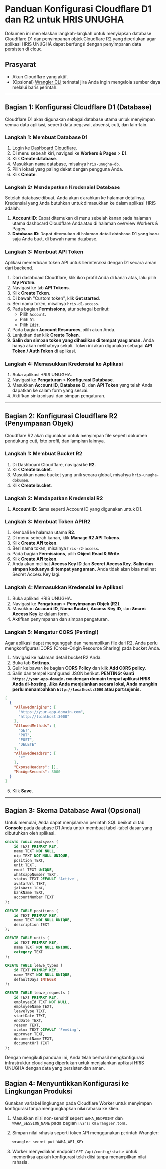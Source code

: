 # Panduan Konfigurasi Cloudflare D1 dan R2 untuk HRIS UNUGHA

Dokumen ini menjelaskan langkah-langkah untuk menyiapkan database Cloudflare D1 dan penyimpanan objek Cloudflare R2 yang diperlukan agar aplikasi HRIS UNUGHA dapat berfungsi dengan penyimpanan data persisten di cloud.

## Prasyarat

-   Akun Cloudflare yang aktif.
-   (Opsional) [Wrangler CLI](https://developers.cloudflare.com/workers/wrangler/install-and-update/) terinstal jika Anda ingin mengelola sumber daya melalui baris perintah.

---

## Bagian 1: Konfigurasi Cloudflare D1 (Database)

Cloudflare D1 akan digunakan sebagai database utama untuk menyimpan semua data aplikasi, seperti data pegawai, absensi, cuti, dan lain-lain.

### Langkah 1: Membuat Database D1

1.  Login ke [Dashboard Cloudflare](https://dash.cloudflare.com/).
2.  Di menu sebelah kiri, navigasi ke **Workers & Pages** > **D1**.
3.  Klik **Create database**.
4.  Masukkan nama database, misalnya `hris-unugha-db`.
5.  Pilih lokasi yang paling dekat dengan pengguna Anda.
6.  Klik **Create**.

### Langkah 2: Mendapatkan Kredensial Database

Setelah database dibuat, Anda akan diarahkan ke halaman detailnya. Kredensial yang Anda butuhkan untuk dimasukkan ke dalam aplikasi HRIS adalah:

1.  **Account ID**: Dapat ditemukan di menu sebelah kanan pada halaman utama dashboard Cloudflare Anda atau di halaman overview Workers & Pages.
2.  **Database ID**: Dapat ditemukan di halaman detail database D1 yang baru saja Anda buat, di bawah nama database.

### Langkah 3: Membuat API Token

Aplikasi memerlukan token API untuk berinteraksi dengan D1 secara aman dari backend.

1.  Dari dashboard Cloudflare, klik ikon profil Anda di kanan atas, lalu pilih **My Profile**.
2.  Navigasi ke tab **API Tokens**.
3.  Klik **Create Token**.
4.  Di bawah "Custom token", klik **Get started**.
5.  Beri nama token, misalnya `hris-d1-access`.
6.  Pada bagian **Permissions**, atur sebagai berikut:
    *   Pilih `Account`.
    *   Pilih `D1`.
    *   Pilih `Edit`.
7.  Pada bagian **Account Resources**, pilih akun Anda.
8.  Lanjutkan dan klik **Create Token**.
9.  **Salin dan simpan token yang dihasilkan di tempat yang aman.** Anda hanya akan melihatnya sekali. Token ini akan digunakan sebagai **API Token / Auth Token** di aplikasi.

### Langkah 4: Memasukkan Kredensial ke Aplikasi

1.  Buka aplikasi HRIS UNUGHA.
2.  Navigasi ke **Pengaturan** > **Konfigurasi Database**.
3.  Masukkan **Account ID**, **Database ID**, dan **API Token** yang telah Anda dapatkan ke dalam form yang sesuai.
4.  Aktifkan sinkronisasi dan simpan pengaturan.

---

## Bagian 2: Konfigurasi Cloudflare R2 (Penyimpanan Objek)

Cloudflare R2 akan digunakan untuk menyimpan file seperti dokumen pendukung cuti, foto profil, dan lampiran lainnya.

### Langkah 1: Membuat Bucket R2

1.  Di Dashboard Cloudflare, navigasi ke **R2**.
2.  Klik **Create bucket**.
3.  Masukkan nama bucket yang unik secara global, misalnya `hris-unugha-dokumen`.
4.  Klik **Create bucket**.

### Langkah 2: Mendapatkan Kredensial R2

1.  **Account ID**: Sama seperti Account ID yang digunakan untuk D1.

### Langkah 3: Membuat Token API R2

1.  Kembali ke halaman utama **R2**.
2.  Di menu sebelah kanan, klik **Manage R2 API Tokens**.
3.  Klik **Create API token**.
4.  Beri nama token, misalnya `hris-r2-access`.
5.  Pada bagian **Permissions**, pilih **Object Read & Write**.
6.  Klik **Create API token**.
7.  Anda akan melihat **Access Key ID** dan **Secret Access Key**. **Salin dan simpan keduanya di tempat yang aman.** Anda tidak akan bisa melihat Secret Access Key lagi.

### Langkah 4: Memasukkan Kredensial ke Aplikasi

1.  Buka aplikasi HRIS UNUGHA.
2.  Navigasi ke **Pengaturan** > **Penyimpanan Objek (R2)**.
3.  Masukkan **Account ID**, **Nama Bucket**, **Access Key ID**, dan **Secret Access Key** ke dalam form.
4.  Aktifkan penyimpanan dan simpan pengaturan.

### Langkah 5: Mengatur CORS (Penting!)

Agar aplikasi dapat mengunggah dan menampilkan file dari R2, Anda perlu mengkonfigurasi CORS (Cross-Origin Resource Sharing) pada bucket Anda.

1.  Navigasi ke halaman detail bucket R2 Anda.
2.  Buka tab **Settings**.
3.  Gulir ke bawah ke bagian **CORS Policy** dan klik **Add CORS policy**.
4.  Salin dan tempel konfigurasi JSON berikut. **PENTING: Ganti `https://your-app-domain.com` dengan domain tempat aplikasi HRIS Anda di-hosting. Jika Anda menjalankan secara lokal, Anda mungkin perlu menambahkan `http://localhost:3000` atau port sejenis.**

```json
[
  {
    "AllowedOrigins": [
      "https://your-app-domain.com",
      "http://localhost:3000"
    ],
    "AllowedMethods": [
      "GET",
      "PUT",
      "POST",
      "DELETE"
    ],
    "AllowedHeaders": [
      "*"
    ],
    "ExposeHeaders": [],
    "MaxAgeSeconds": 3000
  }
]
```
5.  Klik **Save**.

---

## Bagian 3: Skema Database Awal (Opsional)

Untuk memulai, Anda dapat menjalankan perintah SQL berikut di tab **Console** pada database D1 Anda untuk membuat tabel-tabel dasar yang dibutuhkan oleh aplikasi.

```sql
CREATE TABLE employees (
    id TEXT PRIMARY KEY,
    name TEXT NOT NULL,
    nip TEXT NOT NULL UNIQUE,
    position TEXT,
    unit TEXT,
    email TEXT UNIQUE,
    whatsappNumber TEXT,
    status TEXT DEFAULT 'Active',
    avatarUrl TEXT,
    joinDate TEXT,
    bankName TEXT,
    accountNumber TEXT
);

CREATE TABLE positions (
    id TEXT PRIMARY KEY,
    name TEXT NOT NULL UNIQUE,
    description TEXT
);

CREATE TABLE units (
    id TEXT PRIMARY KEY,
    name TEXT NOT NULL UNIQUE,
    category TEXT
);

CREATE TABLE leave_types (
    id TEXT PRIMARY KEY,
    name TEXT NOT NULL UNIQUE,
    defaultDays INTEGER
);

CREATE TABLE leave_requests (
    id TEXT PRIMARY KEY,
    employeeId TEXT NOT NULL,
    employeeName TEXT,
    leaveType TEXT,
    startDate TEXT,
    endDate TEXT,
    reason TEXT,
    status TEXT DEFAULT 'Pending',
    approver TEXT,
    documentName TEXT,
    documentUrl TEXT
);
```

Dengan mengikuti panduan ini, Anda telah berhasil mengkonfigurasi infrastruktur cloud yang diperlukan untuk menjalankan aplikasi HRIS UNUGHA dengan data yang persisten dan aman.

## Bagian 4: Menyuntikkan Konfigurasi ke Lingkungan Produksi

Gunakan variabel lingkungan pada Cloudflare Worker untuk menyimpan konfigurasi tanpa mengungkapkan nilai rahasia ke klien.

1. Masukkan nilai non-sensitif seperti `WAHA_ENDPOINT` dan `WAHA_SESSION_NAME` pada bagian `[vars]` di `wrangler.toml`.
2. Simpan nilai rahasia seperti token API menggunakan perintah Wrangler:

   ```bash
   wrangler secret put WAHA_API_KEY
   ```

3. Worker menyediakan endpoint `GET /api/config/status` untuk memeriksa apakah konfigurasi telah diisi tanpa menampilkan nilai rahasia.
